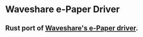 # Waveshare e-Paper Driver

## Rust port of [Waveshare's e-Paper driver](https://github.com/waveshare/e-Paper).
